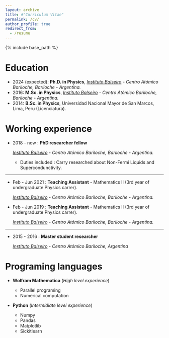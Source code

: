 ```yaml
---
layout: archive
title: #"Curriculum Vitae"
permalink: /cv/
author_profile: true
redirect_from:
  - /resume
---
```


{% include base_path %}

**Education**
======
* 2024 (expected): **Ph.D. in Physics**, [*Instituto Balseiro*](https://www.ib.edu.ar/) *- Centro Atómico Bariloche, Bariloche - Argentina.*
* 2016: **M.Sc. in Physics**, [*Instituto Balseiro*](https://www.ib.edu.ar/) *- Centro Atómico Bariloche, Bariloche - Argentina.*
* 2014: **B.Sc. in Physics**, Universidad Nacional Mayor de San Marcos, Lima, Peru (Licenciatura).

**Working experience**
====== 
* 2018 - now : **PhD researcher fellow**
  
   [*Instituto Balseiro*](https://www.ib.edu.ar/) *- Centro Atómico Bariloche, Bariloche - Argentina.*
  * Duties included : Carry researched about Non-Fermi Liquids and Supercondunctivity.

----
* Feb - Jun 2021 : **Teaching Assistant** - Mathematics II (3rd year of undergraduate Physics carrer).

  [*Instituto Balseiro*](https://www.ib.edu.ar/) *- Centro Atómico Bariloche, Bariloche - Argentina.*

* Feb - Jun 2019 : **Teaching Assistant** - Mathematics II (3rd year of undergraduate Physics carrer). 
  
  [*Instituto Balseiro*](https://www.ib.edu.ar/) *- Centro Atómico Bariloche, Bariloche - Argentina.*

----

* 2015 - 2016 : **Master student researcher**
  
  *[Instituto Balseiro](https://www.ib.edu.ar/) - Centro Atómico Bariloche, Argentina*
    
  
**Programing languages**
======
* **Wolfram Mathematica** (*High level experience*)
  * Parallel programing
  * Numerical computation

* **Python** (*Intermidiate level experience*)
  * Numpy
  * Pandas
  * Matplotlib
  * Sickitlearn

<!---* SQL (Low level experience)

<!--- Publications
======
 <ul>{% for post in site.publications %}
    {% include archive-single-cv.html %}
  {% endfor %}</ul>
  
Talks
======
(<ul>{% for post in site.talks %})
    {% include archive-single-talk-cv.html %}
  {% endfor %}</ul>
  
Teaching
======
 <ul>{% for post in site.teaching %}
  {% include archive-single-cv.html %}
  {% endfor %}</ul>
  
Service and leadership
======
  *Currently signed in to 43 different slack teams --->

